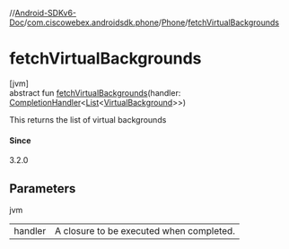 //[Android-SDKv6-Doc](../../../index.md)/[com.ciscowebex.androidsdk.phone](../index.md)/[Phone](index.md)/[fetchVirtualBackgrounds](fetch-virtual-backgrounds.md)

# fetchVirtualBackgrounds

[jvm]\
abstract fun [fetchVirtualBackgrounds](fetch-virtual-backgrounds.md)(handler: [CompletionHandler](../../com.ciscowebex.androidsdk/-completion-handler/index.md)&lt;[List](https://kotlinlang.org/api/latest/jvm/stdlib/kotlin.collections/-list/index.html)&lt;[VirtualBackground](../-virtual-background/index.md)&gt;&gt;)

This returns the list of virtual backgrounds

#### Since

3.2.0

## Parameters

jvm

| | |
|---|---|
| handler | A closure to be executed when completed. |

